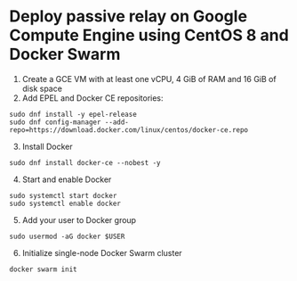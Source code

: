 # Deploy passive relay on Google Compute Engine using CentOS 8 and Docker Swarm

1. Create a GCE VM with at least one vCPU, 4 GiB of RAM and 16 GiB of disk space
2. Add EPEL and Docker CE repositories:
```
sudo dnf install -y epel-release
sudo dnf config-manager --add-repo=https://download.docker.com/linux/centos/docker-ce.repo
```
3. Install Docker
```
sudo dnf install docker-ce --nobest -y
```
4. Start and enable Docker
```
sudo systemctl start docker
sudo systemctl enable docker
```

5. Add your user to Docker group
```
sudo usermod -aG docker $USER
```

6. Initialize single-node Docker Swarm cluster
```
docker swarm init
```
